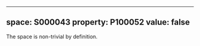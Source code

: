   ---
  space: S000043
  property: P100052
  value: false
  ---
  
  The space is non-trivial by definition.
